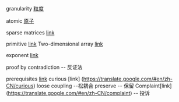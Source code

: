 granularity [粒度](https://translate.google.com/#en/zh-CN/granularity)

atomic [原子](https://translate.google.com/#en/zh-CN/atomic)

sparse matrices  [link](https://translate.google.com/#en/zh-CN/sparse)

primitive [link](https://translate.google.com/#en/zh-CN/primitive) 
Two-dimensional array [link](https://translate.google.com/#en/zh-CN/dimensional) 

exponent [link](https://translate.google.com/#en/zh-CN/exponent) 

proof by contradiction -- 反证法

prerequisites [link](https://translate.google.com/#en/zh-CN/prerequisites)
curious [link] (https://translate.google.com/#en/zh-CN/curious)
loose coupling --松耦合
preserve -- 保留
Complaint[link] (https://translate.google.com/#en/zh-CN/complaint) -- 投诉
